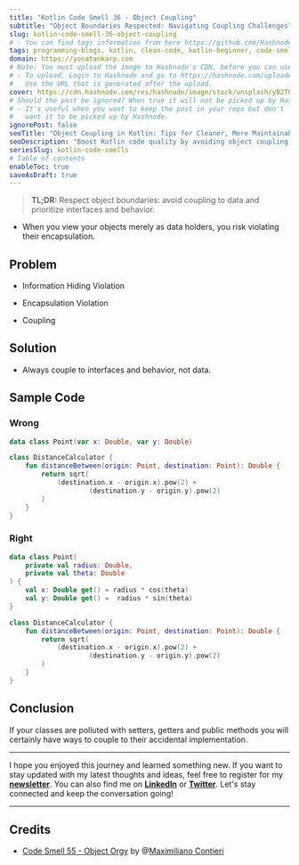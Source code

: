```yaml
---
title: "Kotlin Code Smell 36 - Object Coupling"
subtitle: "Object Boundaries Respected: Navigating Coupling Challenges"
slug: kotlin-code-smell-36-object-coupling
# - You can find tags information from here https://github.com/Hashnode/support/blob/main/misc/tags.json
tags: programming-blogs, kotlin, clean-code, kotlin-beginner, code-smell-1
domain: https://yonatankarp.com
# Note: You must upload the image to Hashnode's CDN, before you can use it here.
# - To upload, Login to Hashnode and go to https://hashnode.com/uploader
#   Use the URL that is generated after the upload.
cover: https://cdn.hashnode.com/res/hashnode/image/stock/unsplash/yB2TGLr-rVo/upload/e62a1c9cd1c1ac241af55927059db55a.jpeg
# Should the post be ignored? When true it will not be picked up by Hashnode.
# - It's useful when you want to keep the post in your repo but don't
#   want it to be picked up by Hashnode.
ignorePost: false
seoTitle: "Object Coupling in Kotlin: Tips for Cleaner, More Maintainable Code"
seoDescription: "Boost Kotlin code quality by avoiding object coupling, respecting encapsulation, and prioritizing interfaces for cleaner, maintainable projects."
seriesSlug: kotlin-code-smells
# Table of contents
enableToc: true
saveAsDraft: true
---
```


> **TL;DR:** Respect object boundaries: avoid coupling to data and prioritize interfaces and behavior.

* When you view your objects merely as data holders, you risk violating their encapsulation.


## Problem

* Information Hiding Violation

* Encapsulation Violation

* Coupling


## Solution

* Always couple to interfaces and behavior, not data.


## Sample Code

### Wrong

```kotlin
data class Point(var x: Double, var y: Double)

class DistanceCalculator {
    fun distanceBetween(origin: Point, destination: Point): Double {
        return sqrt(
            (destination.x - origin.x).pow(2) +
                    (destination.y - origin.y).pow(2)
        )
    }
}
```

### Right

```kotlin
data class Point(
    private val radius: Double,
    private val theta: Double
) {
    val x: Double get() = radius * cos(theta)
    val y: Double get() =  radius * sin(theta)
}

class DistanceCalculator {
    fun distanceBetween(origin: Point, destination: Point): Double {
        return sqrt(
            (destination.x - origin.x).pow(2) +
                    (destination.y - origin.y).pow(2)
        )
    }
}
```

## Conclusion

If your classes are polluted with setters, getters and public methods you will certainly have ways to couple to their accidental implementation.

---

I hope you enjoyed this journey and learned something new. If you want to stay updated with my latest thoughts and ideas, feel free to register for my [**newsletter**](https://yonatankarp.com/newsletter). You can also find me on [**LinkedIn**](https://www.linkedin.com/in/yonatankarp/) or [**Twitter**](https://twitter.com/yonatan_karp). Let's stay connected and keep the conversation going!

---

## Credits

* [Code Smell 55 - Object Orgy](https://maximilianocontieri.com/code-smell-55-object-orgy) by @[Maximiliano Contieri](@mcsee)
